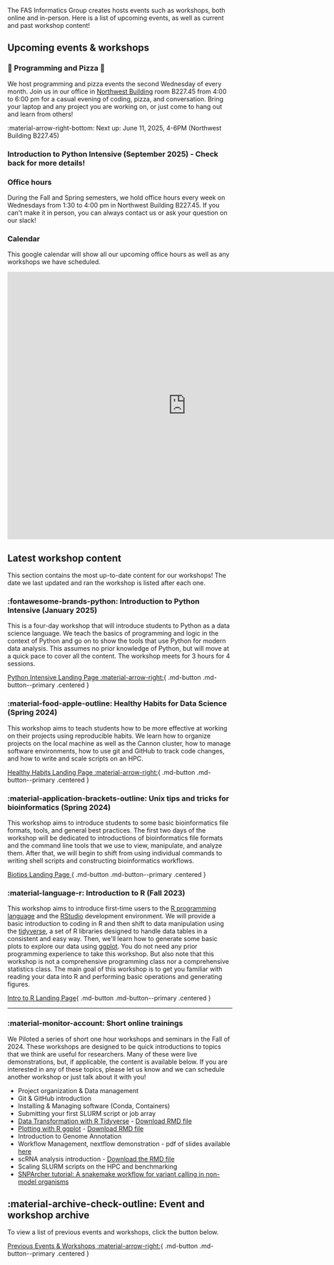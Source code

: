 The FAS Informatics Group creates hosts events such as workshops, both online and in-person. Here is a list of upcoming events, as well as current and past workshop content!

## Upcoming events & workshops

### :pizza: Programming and Pizza :pizza:

We host programming and pizza events the second Wednesday of every month. Join us in our office in [Northwest Building](https://maps.app.goo.gl/1MqNswcVaTYcCx68A) room B227.45 from 4:00 to 6:00 pm for a casual evening of coding, pizza, and conversation. Bring your laptop and any project you are working on, or just come to hang out and learn from others!

:material-arrow-right-bottom: Next up: June 11, 2025, 4-6PM (Northwest Building B227.45)

### Introduction to Python Intensive (September 2025) - Check back for more details!

### Office hours

During the Fall and Spring semesters, we hold office hours every week on Wednesdays from 1:30 to 4:00 pm in Northwest Building B227.45. If you can't make it in person, you can always contact us or ask your question on our slack!

### Calendar

This google calendar will show all our upcoming office hours as well as any workshops we have scheduled.

<center>
<iframe 
src="https://calendar.google.com/calendar/embed?src=c_3e2d956bb1940f61290f956a9f93bdf89237b8134433608498b1761b53996772%40group.calendar.google.com&ctz=America%2FNew_York" 
style="border: 0" 
width="800" 
height="600" 
frameborder="0" 
scrolling="no"
filter="invert(.9) saturate(0.5) hue-rotate(145deg)"
>

</iframe>
</center>

## Latest workshop content

This section contains the most up-to-date content for our workshops! The date we last updated and ran the workshop is listed after each one.

### :fontawesome-brands-python: Introduction to Python Intensive (January 2025)

This is a four-day workshop that will introduce students to Python as a data science language. We teach the basics of programming and logic in the context of Python and go on to show the tools that use Python for modern data analysis. This assumes no prior knowledge of Python, but will move at a quick pace to cover all the content. The workshop meets for 3 hours for 4 sessions. 

[Python Intensive Landing Page :material-arrow-right:](../workshops/python-intensive/){ .md-button .md-button--primary .centered }


### :material-food-apple-outline: Healthy Habits for Data Science (Spring 2024)

This workshop aims to teach students how to be more effective at working on their projects using reproducible habits. We learn how to organize projects on the local machine as well as the Cannon cluster, how to manage software environments, how to use git and GitHub to track code changes, and how to write and scale scripts on an HPC.

[Healthy Habits Landing Page :material-arrow-right:](Workshops/Healthy-habits/index.md){ .md-button .md-button--primary .centered }

### :material-application-brackets-outline: Unix tips and tricks for bioinformatics (Spring 2024)

This workshop aims to introduce students to some basic bioinformatics file formats, tools, and general best practices. The first two days of the workshop will be dedicated to introductions of bioinformatics file formats and the command line tools that we use to view, manipulate, and analyze them. After that, we will begin to shift from using individual commands to writing shell scripts and constructing bioinformatics workflows.

[Biotips Landing Page ](Workshops/Biotips/index.md){ .md-button .md-button--primary .centered }

### :material-language-r: Introduction to R (Fall 2023)

This workshop aims to introduce first-time users to the [R programming language](https://www.r-project.org/) and the [RStudio](https://posit.co/download/rstudio-desktop/) development environment. We will provide a basic introduction to coding in R and then shift to data manipulation using the [tidyverse](https://www.tidyverse.org/), a set of R libraries designed to handle data tables in a consistent and easy way. Then, we'll learn how to generate some basic plots to explore our data using [ggplot](https://ggplot2.tidyverse.org/). You do not need any prior programming experience to take this workshop. But also note that this workshop is not a comprehensive programming class nor a comprehensive statistics class. The main goal of this workshop is to get you familiar with reading your data into R and performing basic operations and generating figures.

[Intro to R Landing Page](Workshops/R/index.md){ .md-button .md-button--primary .centered }

---

### :material-monitor-account: Short online trainings

We Piloted a series of short one hour workshops and seminars in the Fall of 2024. These workshops are designed to be quick introductions to topics that we think are useful for researchers. Many of these were live demonstrations, but, if applicable, the content is available below. If you are interested in any of these topics, please let us know and we can schedule another workshop or just talk about it with you!

- Project organization & Data management
- Git & GitHub introduction
- Installing & Managing software (Conda, Containers)
- Submitting your first SLURM script or job array
- [Data Transformation with R Tidyverse](Workshops/Standalone/R_tidyverse_revised.md) - [Download RMD file](Workshops/Standalone/R_tidyverse_revised.Rmd)
- [Plotting with R ggplot](Workshops/Standalone/R_ggplot_revised.md) - [Download RMD file](Workshops/Standalone/R_ggplot_revised.Rmd)
- Introduction to Genome Annotation
- Workflow Management, nextflow demonstration - pdf of slides available [here](Workshops/Standalone/Workflow_managers.pdf)
- scRNA analysis introduction - [Download the RMD file](Workshops/Standalone/SinglecellRNAseq.Rmd)
- Scaling SLURM scripts on the HPC and benchmarking
- <a href="Workshops/Standalone/snparcher-tutorial-202412.pdf" target="_blank">SNPArcher tutorial: A snakemake workflow for variant calling in non-model organisms</a>

## :material-archive-check-outline: Event and workshop archive

To view a list of previous events and workshops, click the button below.

[Previous Events & Workshops :material-arrow-right:](previous-events.md){ .md-button .md-button--primary .centered }
